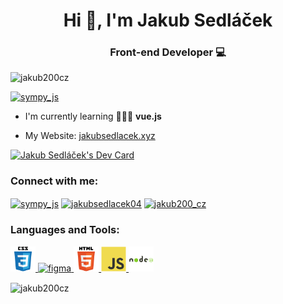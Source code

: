 <h1 align="center">Hi 👋, I'm Jakub Sedláček</h1>
<h3 align="center">Front-end Developer 💻</h3>

<p align="left"> <img src="https://komarev.com/ghpvc/?username=jakub200cz&label=Profile%20views&color=0e75b6&style=flat" alt="jakub200cz" /> </p>

<p align="left"> <a href="https://twitter.com/sympy_js" target="blank"><img src="https://img.shields.io/twitter/follow/sympy_js?logo=twitter&style=for-the-badge" alt="sympy_js" /></a> </p>

- I'm currently learning 👨🏼‍🏫 **vue.js**

- My  Website: <a href="https://jakubsedlacek.xyz/" target="blank"> jakubsedlacek.xyz </a>

<a href="https://app.daily.dev/Jakub200cz"><img src="https://api.daily.dev/devcards/867d99a3e4d34b98973482b746a6b272.png?r=qcz" width="400" alt="Jakub Sedláček's Dev Card"/></a>


<h3 align="left">Connect with me:</h3>
<p align="left">
<a href="https://twitter.com/sympy_js" target="blank"><img align="center" src="https://raw.githubusercontent.com/rahuldkjain/github-profile-readme-generator/master/src/images/icons/Social/twitter.svg" alt="sympy_js" height="30" width="40" /></a>
<a href="https://linkedin.com/in/jakubsedlacek04" target="blank"><img align="center" src="https://raw.githubusercontent.com/rahuldkjain/github-profile-readme-generator/master/src/images/icons/Social/linked-in-alt.svg" alt="jakubsedlacek04" height="30" width="40" /></a>
<a href="https://instagram.com/jakub200_cz" target="blank"><img align="center" src="https://raw.githubusercontent.com/rahuldkjain/github-profile-readme-generator/master/src/images/icons/Social/instagram.svg" alt="jakub200_cz" height="30" width="40" /></a>
</p>

<h3 align="left">Languages and Tools:</h3>
<p align="left"> <a href="https://www.w3schools.com/css/" target="_blank"> <img src="https://raw.githubusercontent.com/devicons/devicon/master/icons/css3/css3-original-wordmark.svg" alt="css3" width="40" height="40"/> </a> <a href="https://www.figma.com/" target="_blank"> <img src="https://www.vectorlogo.zone/logos/figma/figma-icon.svg" alt="figma" width="40" height="40"/> </a> <a href="https://www.w3.org/html/" target="_blank"> <img src="https://raw.githubusercontent.com/devicons/devicon/master/icons/html5/html5-original-wordmark.svg" alt="html5" width="40" height="40"/> </a> <a href="https://developer.mozilla.org/en-US/docs/Web/JavaScript" target="_blank"> <img src="https://raw.githubusercontent.com/devicons/devicon/master/icons/javascript/javascript-original.svg" alt="javascript" width="40" height="40"/> </a> <a href="https://nodejs.org" target="_blank"> <img src="https://raw.githubusercontent.com/devicons/devicon/master/icons/nodejs/nodejs-original-wordmark.svg" alt="nodejs" width="40" height="40"/> </a> </p>

<p><img align="center" src="https://github-readme-stats.vercel.app/api/top-langs?username=jakub200cz&show_icons=true&theme=dark&locale=en&layout=compact" alt="jakub200cz" /></p>
